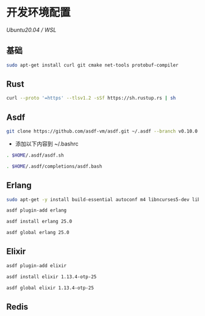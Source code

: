 # 开发环境配置
*Ubuntu20.04 / WSL*
## 基础
```bash
sudo apt-get install curl git cmake net-tools protobuf-compiler
```
## Rust
```bash
curl --proto '=https' --tlsv1.2 -sSf https://sh.rustup.rs | sh
```
## Asdf
```bash
git clone https://github.com/asdf-vm/asdf.git ~/.asdf --branch v0.10.0
```
* 添加以下内容到 ~/.bashrc
```bash
. $HOME/.asdf/asdf.sh
```
```bash
. $HOME/.asdf/completions/asdf.bash
```

## Erlang
```bash
sudo apt-get -y install build-essential autoconf m4 libncurses5-dev libwxgtk3.0-gtk3-dev libwxgtk-webview3.0-gtk3-dev libgl1-mesa-dev libglu1-mesa-dev libpng-dev libssh-dev unixodbc-dev xsltproc fop libxml2-utils libncurses-dev openjdk-11-jdk
```
```bash
asdf plugin-add erlang
```
```bash
asdf install erlang 25.0
```
```bash
asdf global erlang 25.0
```

## Elixir
```bash
asdf plugin-add elixir
```
```bash
asdf install elixir 1.13.4-otp-25
```
```bash
asdf global elixir 1.13.4-otp-25
```

## Redis